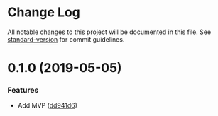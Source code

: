 # Change Log

All notable changes to this project will be documented in this file. See [standard-version](https://github.com/conventional-changelog/standard-version) for commit guidelines.

# 0.1.0 (2019-05-05)


### Features

* Add MVP ([dd941d6](https://github.com/edahlseng/eff-swift/commit/dd941d6))
